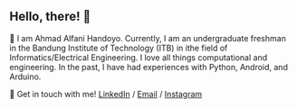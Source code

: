 ## Hello, there! 👋

<!--
**blueguy42/blueguy42** is a ✨ _special_ ✨ repository because its `README.md` (this file) appears on your GitHub profile.
-->
💬 I am Ahmad Alfani Handoyo. Currently, I am an undergraduate freshman in the Bandung Institute of Technology (ITB) in ithe field of Informatics/Electrical Engineering. I love all things computational and engineering. In the past, I have had experiences with Python, Android, and Arduino.

🔗 Get in touch with me!  [LinkedIn](https://www.linkedin.com/in/ahmad-alfani-handoyo/) / [Email](ahmadalfanihandoyo1@gmail.com) / [Instagram](https://www.instagram.com/afanhandoyo_)
